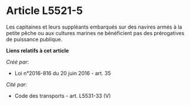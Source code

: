 # Article L5521-5

Les  capitaines et leurs suppléants embarqués sur des navires armés à la  petite pêche ou aux cultures marines ne bénéficient
pas des prérogatives  de puissance publique.

**Liens relatifs à cet article**

_Créé par_:

  - Loi n°2016-816 du 20 juin 2016 - art. 35

_Cité par_:

  - Code des transports - art. L5531-33 (V)
